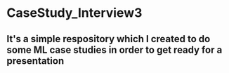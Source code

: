 # CaseStudy_Interview3

## It's a simple respository which I created to do some ML case studies in order to get ready for a presentation
